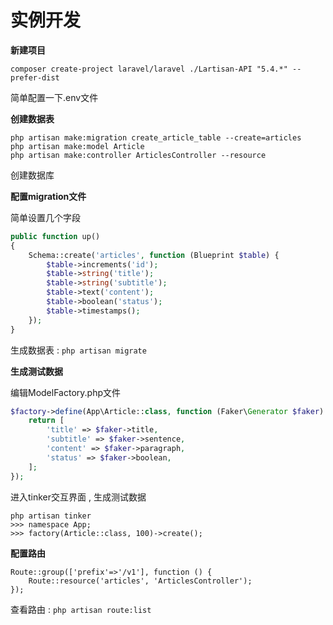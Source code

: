 # 实例开发

**新建项目**

```
composer create-project laravel/laravel ./Lartisan-API "5.4.*" --prefer-dist
```

简单配置一下.env文件

**创建数据表**

```
php artisan make:migration create_article_table --create=articles
php artisan make:model Article
php artisan make:controller ArticlesController --resource
```

创建数据库

**配置migration文件**

简单设置几个字段

```php
public function up()
{
    Schema::create('articles', function (Blueprint $table) {
        $table->increments('id');
        $table->string('title');
        $table->string('subtitle');
        $table->text('content');
        $table->boolean('status');
        $table->timestamps();
    });
}
```

生成数据表 : `php artisan migrate`

**生成测试数据**

编辑ModelFactory.php文件

```php
$factory->define(App\Article::class, function (Faker\Generator $faker) {
    return [
        'title' => $faker->title,
        'subtitle' => $faker->sentence,
        'content' => $faker->paragraph,
        'status' => $faker->boolean,
    ];
});
```

进入tinker交互界面 , 生成测试数据

```
php artisan tinker
>>> namespace App;
>>> factory(Article::class, 100)->create();
```

**配置路由**

```
Route::group(['prefix'=>'/v1'], function () {
    Route::resource('articles', 'ArticlesController');
});
```

查看路由 : `php artisan route:list`

